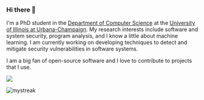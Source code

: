 ### Hi there 👋

I'm a PhD student in the [Department of Computer Science](https://siebelschool.illinois.edu/) at the [University of Illinois at Urbana-Champaign](https://illinois.edu/).
My research interests include software and system security, program analysis, and I know a little about machine learning.
I am currently working on developing techniques to detect and mitigate security vulnerabilities in software systems.

I am a big fan of open-source software and I love to contribute to projects that I use.

<p align="left">
  <a href="https://skillicons.dev">
    <img src="https://skillicons.dev/icons?i=c,py,rust,cpp,neovim,nix&theme=light" />
  </a>
</p>

<p align="left">
<img src="https://qsdrqs.site/ghstreak" alt="mystreak"/>
</p>

<!--
**qsdrqs/qsdrqs** is a ✨ _special_ ✨ repository because its `README.md` (this file) appears on your GitHub profile.

Here are some ideas to get you started:

- 🔭 I’m currently working on ...
- 🌱 I’m currently learning ...
- 👯 I’m looking to collaborate on ...
- 🤔 I’m looking for help with ...
- 💬 Ask me about ...
- 📫 How to reach me: ...
- 😄 Pronouns: ...
- ⚡ Fun fact: ...
-->
